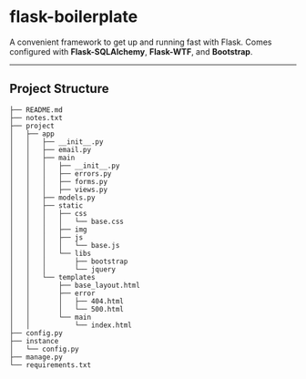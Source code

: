 # flask-boilerplate

A convenient framework to get up and running fast with Flask. Comes configured with **Flask-SQLAlchemy**, **Flask-WTF**, and **Bootstrap**.

<hr>

Project Structure
--------

  ```
  ├── README.md
  ├── notes.txt
  ├── project
  │   ├── app
  │   │   ├── __init__.py
  │   │   ├── email.py
  │   │   ├── main
  │   │   │   ├── __init__.py
  │   │   │   ├── errors.py
  │   │   │   ├── forms.py
  │   │   │   ├── views.py
  │   │   ├── models.py
  │   │   ├── static
  │   │   │   ├── css
  │   │   │   │   └── base.css
  │   │   │   ├── img
  │   │   │   ├── js
  │   │   │   │   └── base.js
  │   │   │   └── libs
  │   │   │       ├── bootstrap
  │   │   │       └── jquery
  │   │   └── templates
  │   │       ├── base_layout.html
  │   │       ├── error
  │   │       │   ├── 404.html
  │   │       │   └── 500.html
  │   │       └── main
  │   │           └── index.html
  ├── config.py
  ├── instance
  │   └── config.py
  ├── manage.py
  └── requirements.txt
  ```